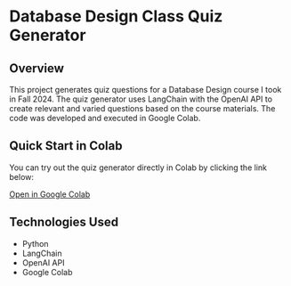 # Database Design Class Quiz Generator

## Overview

This project generates quiz questions for a Database Design course I took in Fall 2024. The quiz generator uses LangChain with the OpenAI API to create relevant and varied questions based on the course materials. The code was developed and executed in Google Colab.

## Quick Start in Colab

You can try out the quiz generator directly in Colab by clicking the link below:

[Open in Google Colab](https://colab.research.google.com/drive/1aDK4VEuORZLuXfStQLsr83PgB8s9WR2O?usp=sharing)

## Technologies Used

- Python
- LangChain
- OpenAI API
- Google Colab
